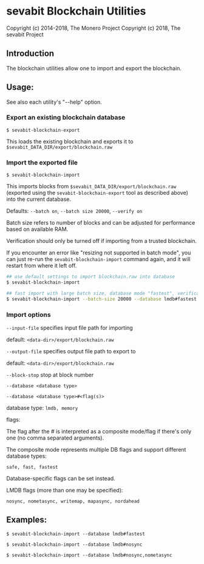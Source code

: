 # sevabit Blockchain Utilities

Copyright (c) 2014-2018, The Monero Project
Copyright (c)      2018, The sevabit Project

## Introduction

The blockchain utilities allow one to import and export the blockchain.

## Usage:

See also each utility's "--help" option.

### Export an existing blockchain database

`$ sevabit-blockchain-export`

This loads the existing blockchain and exports it to `$sevabit_DATA_DIR/export/blockchain.raw`

### Import the exported file

`$ sevabit-blockchain-import`

This imports blocks from `$sevabit_DATA_DIR/export/blockchain.raw` (exported using the
`sevabit-blockchain-export` tool as described above) into the current database.

Defaults: `--batch on`, `--batch size 20000`, `--verify on`

Batch size refers to number of blocks and can be adjusted for performance based on available RAM.

Verification should only be turned off if importing from a trusted blockchain.

If you encounter an error like "resizing not supported in batch mode", you can just re-run
the `sevabit-blockchain-import` command again, and it will restart from where it left off.

```bash
## use default settings to import blockchain.raw into database
$ sevabit-blockchain-import

## fast import with large batch size, database mode "fastest", verification off
$ sevabit-blockchain-import --batch-size 20000 --database lmdb#fastest --verify off

```

### Import options

`--input-file`
specifies input file path for importing

default: `<data-dir>/export/blockchain.raw`

`--output-file`
specifies output file path to export to

default: `<data-dir>/export/blockchain.raw`

`--block-stop`
stop at block number

`--database <database type>`

`--database <database type>#<flag(s)>`

database type: `lmdb, memory`

flags:

The flag after the # is interpreted as a composite mode/flag if there's only
one (no comma separated arguments).

The composite mode represents multiple DB flags and support different database types:

`safe, fast, fastest`

Database-specific flags can be set instead.

LMDB flags (more than one may be specified):

`nosync, nometasync, writemap, mapasync, nordahead`

## Examples:

```
$ sevabit-blockchain-import --database lmdb#fastest

$ sevabit-blockchain-import --database lmdb#nosync

$ sevabit-blockchain-import --database lmdb#nosync,nometasync
```
